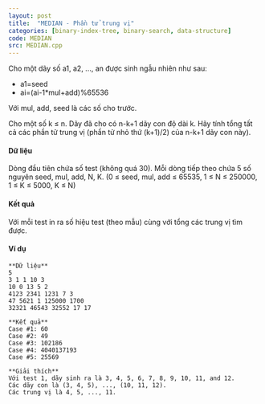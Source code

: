 ```yaml
---
layout: post
title:  "MEDIAN - Phần tử trung vị"
categories: [binary-index-tree, binary-search, data-structure]
code: MEDIAN
src: MEDIAN.cpp
---
```




  


Cho một dãy số a1, a2, ..., an được sinh ngẫu nhiên như sau:

*   a1=seed
*   ai\=(ai-1\*mul+add)%65536

Với mul, add, seed là các số cho trước.

Cho một số k ≤ n. Dãy đã cho có n-k+1 dãy con độ dài k. Hãy tính tổng tất cả các phần tử trung vị (phần tử nhỏ thứ (k+1)/2) của n-k+1 dãy con này).

#### Dữ liệu

Dòng đầu tiên chứa số test (không quá 30). Mỗi dòng tiếp theo chứa 5 số nguyên seed, mul, add, N, K. (0 ≤ seed, mul, add ≤ 65535, 1 ≤ N ≤ 250000, 1 ≤ K ≤ 5000, K ≤ N)

#### Kết quả

Với mỗi test in ra số hiệu test (theo mẫu) cùng với tổng các trung vị tìm được.

#### Ví dụ

```
**Dữ liệu**
5
3 1 1 10 3
10 0 13 5 2
4123 2341 1231 7 3
47 5621 1 125000 1700
32321 46543 32552 17 17

**Kết quả**
Case #1: 60
Case #2: 49
Case #3: 102186
Case #4: 4040137193
Case #5: 25569

**Giải thích**
Với test 1, dãy sinh ra là 3, 4, 5, 6, 7, 8, 9, 10, 11, and 12.
Các dãy con là (3, 4, 5), ..., (10, 11, 12).
Các trung vị là 4, 5, ..., 11.

```

<!--more-->

